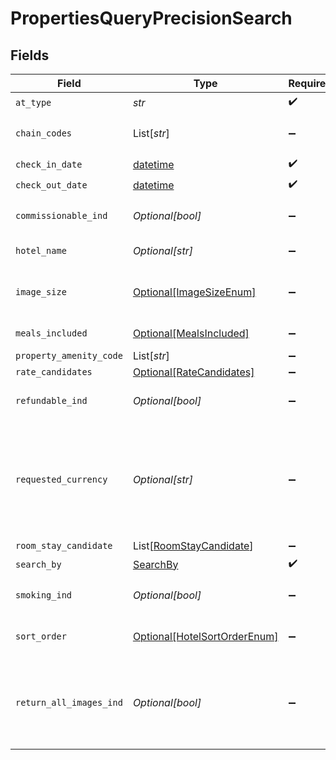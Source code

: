 # PropertiesQueryPrecisionSearch


## Fields

| Field                                                                                                                                                                                           | Type                                                                                                                                                                                            | Required                                                                                                                                                                                        | Description                                                                                                                                                                                     | Example                                                                                                                                                                                         |
| ----------------------------------------------------------------------------------------------------------------------------------------------------------------------------------------------- | ----------------------------------------------------------------------------------------------------------------------------------------------------------------------------------------------- | ----------------------------------------------------------------------------------------------------------------------------------------------------------------------------------------------- | ----------------------------------------------------------------------------------------------------------------------------------------------------------------------------------------------- | ----------------------------------------------------------------------------------------------------------------------------------------------------------------------------------------------- |
| `at_type`                                                                                                                                                                                       | *str*                                                                                                                                                                                           | :heavy_check_mark:                                                                                                                                                                              | N/A                                                                                                                                                                                             | PropertiesQuerySearch                                                                                                                                                                           |
| `chain_codes`                                                                                                                                                                                   | List[*str*]                                                                                                                                                                                     | :heavy_minus_sign:                                                                                                                                                                              | The permitted property chain code(s) to be returned for this request                                                                                                                            |                                                                                                                                                                                                 |
| `check_in_date`                                                                                                                                                                                 | [datetime](https://docs.python.org/3/library/datetime.html#datetime-objects)                                                                                                                    | :heavy_check_mark:                                                                                                                                                                              | Check In Date                                                                                                                                                                                   |                                                                                                                                                                                                 |
| `check_out_date`                                                                                                                                                                                | [datetime](https://docs.python.org/3/library/datetime.html#datetime-objects)                                                                                                                    | :heavy_check_mark:                                                                                                                                                                              | Check Out Date                                                                                                                                                                                  |                                                                                                                                                                                                 |
| `commissionable_ind`                                                                                                                                                                            | *Optional[bool]*                                                                                                                                                                                | :heavy_minus_sign:                                                                                                                                                                              | If true, return Properties with at least one commissionable rate.                                                                                                                               |                                                                                                                                                                                                 |
| `hotel_name`                                                                                                                                                                                    | *Optional[str]*                                                                                                                                                                                 | :heavy_minus_sign:                                                                                                                                                                              | The preferred name of the property                                                                                                                                                              |                                                                                                                                                                                                 |
| `image_size`                                                                                                                                                                                    | [Optional[ImageSizeEnum]](../../models/shared/imagesizeenum.md)                                                                                                                                 | :heavy_minus_sign:                                                                                                                                                                              | Indicates the size of the image. Hospitality APIs no longer support thumbnail                                                                                                                   |                                                                                                                                                                                                 |
| `meals_included`                                                                                                                                                                                | [Optional[MealsIncluded]](../../models/shared/mealsincluded.md)                                                                                                                                 | :heavy_minus_sign:                                                                                                                                                                              | Indicates if a meal is included                                                                                                                                                                 |                                                                                                                                                                                                 |
| `property_amenity_code`                                                                                                                                                                         | List[*str*]                                                                                                                                                                                     | :heavy_minus_sign:                                                                                                                                                                              | N/A                                                                                                                                                                                             |                                                                                                                                                                                                 |
| `rate_candidates`                                                                                                                                                                               | [Optional[RateCandidates]](../../models/shared/ratecandidates.md)                                                                                                                               | :heavy_minus_sign:                                                                                                                                                                              | N/A                                                                                                                                                                                             |                                                                                                                                                                                                 |
| `refundable_ind`                                                                                                                                                                                | *Optional[bool]*                                                                                                                                                                                | :heavy_minus_sign:                                                                                                                                                                              | If true, return Properties with at least one refundable rate.                                                                                                                                   |                                                                                                                                                                                                 |
| `requested_currency`                                                                                                                                                                            | *Optional[str]*                                                                                                                                                                                 | :heavy_minus_sign:                                                                                                                                                                              | You can use requested currency to request conversion rate information. The response will return the currencyRateConversion object which will contain conversion rate of the requested currency. |                                                                                                                                                                                                 |
| `room_stay_candidate`                                                                                                                                                                           | List[[RoomStayCandidate](../../models/shared/roomstaycandidate.md)]                                                                                                                             | :heavy_minus_sign:                                                                                                                                                                              | N/A                                                                                                                                                                                             |                                                                                                                                                                                                 |
| `search_by`                                                                                                                                                                                     | [SearchBy](../../models/shared/searchby.md)                                                                                                                                                     | :heavy_check_mark:                                                                                                                                                                              | N/A                                                                                                                                                                                             |                                                                                                                                                                                                 |
| `smoking_ind`                                                                                                                                                                                   | *Optional[bool]*                                                                                                                                                                                | :heavy_minus_sign:                                                                                                                                                                              | If true, return Properties with at least one rate for a smoking room.                                                                                                                           |                                                                                                                                                                                                 |
| `sort_order`                                                                                                                                                                                    | [Optional[HotelSortOrderEnum]](../../models/shared/hotelsortorderenum.md)                                                                                                                       | :heavy_minus_sign:                                                                                                                                                                              | The method to be used in sorting hotel properties                                                                                                                                               |                                                                                                                                                                                                 |
| `return_all_images_ind`                                                                                                                                                                         | *Optional[bool]*                                                                                                                                                                                | :heavy_minus_sign:                                                                                                                                                                              | If true, all property images of the size requested will be returned. If blank or false the best single property image will be returned.                                                         |                                                                                                                                                                                                 |